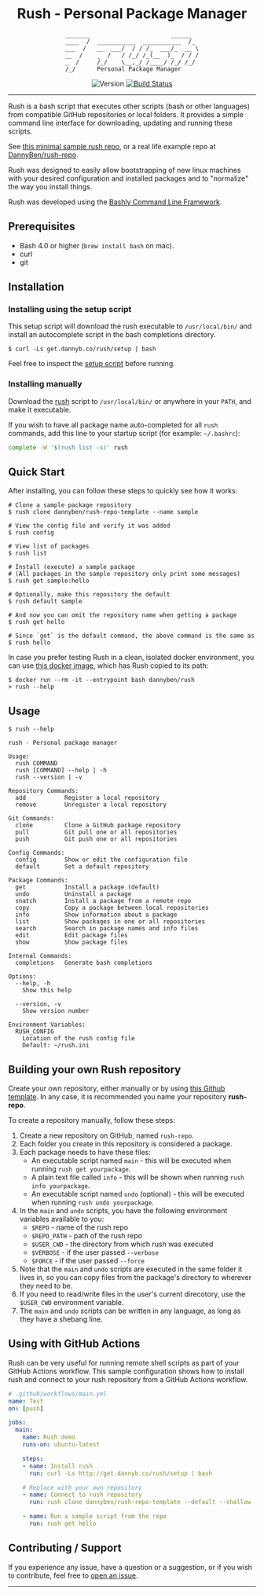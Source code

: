 <div align='center'>

# Rush - Personal Package Manager

```
_______                       ______  
____  /  ___________  ___________  /_ 
___  /   __  ___/  / / /_  ___/_  __ \
__  /    _  /   / /_/ /_(__  )_  / / /
_  /     /_/    \__,_/ /____/ /_/ /_/ 
/_/      Personal Package Manager     
```

![Version](https://img.shields.io/badge/version-0.7.5-blue.svg)
[![Build Status](https://github.com/DannyBen/rush-cli/workflows/Test/badge.svg)](https://github.com/DannyBen/rush-cli/actions?query=workflow%3ATest)

</div>

---

Rush is a bash script that executes other scripts (bash or other languages)
from compatible GitHub repositories or local folders. It provides a simple
command line interface for downloading, updating and running these scripts.

See [this minimal sample rush repo][sample], or a real life example
repo at [DannyBen/rush-repo][dannyben-repo].

Rush was designed to easily allow bootstrapping of new linux machines with 
your desired configuration and installed packages and to "normalize" the way
you install things.

Rush was developed using the [Bashly Command Line Framework][bashly].


## Prerequisites

- Bash 4.0 or higher (`brew install bash` on mac).
- curl 
- git


## Installation

### Installing using the setup script

This setup script will download the rush executable to `/usr/local/bin/` and
install an autocomplete script in the bash completions directory.

```shell
$ curl -Ls get.dannyb.co/rush/setup | bash
```

Feel free to inspect the [setup script](setup) before running.


### Installing manually

Download the [rush](rush) script to `/usr/local/bin/` or anywhere in your
`PATH`, and make it executable.

If you wish to have all package name auto-completed for all `rush` commands, 
add this line to your startup script (for example: `~/.bashrc`):

```bash
complete -W '$(rush list -s)' rush
```


## Quick Start

After installing, you can follow these steps to quickly see how it works:

```shell
# Clone a sample package repository
$ rush clone dannyben/rush-repo-template --name sample

# View the config file and verify it was added
$ rush config

# View list of packages
$ rush list

# Install (execute) a sample package
# (All packages in the sample repository only print some messages)
$ rush get sample:hello 

# Optionally, make this repository the default
$ rush default sample

# And now you can omit the repository name when getting a package
$ rush get hello

# Since `get` is the default command, the above command is the same as
$ rush hello
```

In case you prefer testing Rush in a clean, isolated docker environment, you
can use [this docker image][docker-image], which has Rush copied to its path:

    $ docker run --rm -it --entrypoint bash dannyben/rush
    > rush --help


## Usage

```
$ rush --help

rush - Personal package manager

Usage:
  rush COMMAND
  rush [COMMAND] --help | -h
  rush --version | -v

Repository Commands:
  add           Register a local repository
  remove        Unregister a local repository

Git Commands:
  clone         Clone a GitHub package repository
  pull          Git pull one or all repositories
  push          Git push one or all repositories

Config Commands:
  config        Show or edit the configuration file
  default       Set a default repository

Package Commands:
  get           Install a package (default)
  undo          Uninstall a package
  snatch        Install a package from a remote repo
  copy          Copy a package between local repositories
  info          Show information about a package
  list          Show packages in one or all repositories
  search        Search in package names and info files
  edit          Edit package files
  show          Show package files

Internal Commands:
  completions   Generate bash completions

Options:
  --help, -h
    Show this help

  --version, -v
    Show version number

Environment Variables:
  RUSH_CONFIG
    Location of the rush config file
    Default: ~/rush.ini
```


## Building your own Rush repository

Create your own repository, either manually or by using
[this Github template][sample]. In any case, it is recommended you name your 
repository **rush-repo**.

To create a repository manually, follow these steps:

1. Create a new repository on GitHub, named `rush-repo`.
2. Each folder you create in this repository is considered a package.
3. Each package needs to have these files:
   - An executable script named `main` - this will be executed when running
     `rush get yourpackage`.
   - A plain text file called `info` - this will be shown when running
     `rush info yourpackage`.
   - An executable script named `undo` (optional) - this will be executed 
     when running `rush undo yourpackage`.
4. In the `main` and `undo` scripts, you have the following environment
   variables available to you:
   - `$REPO` - name of the rush repo
   - `$REPO_PATH` - path of the rush repo
   - `$USER_CWD` - the directory from which rush was executed
   - `$VERBOSE` - if the user passed `--verbose`
   - `$FORCE` - if the user passed `--force`
5. Note that the `main` and `undo` scripts are executed in the same folder it
   lives in, so you can copy files from the package's directory to wherever
   they need to be.
6. If you need to read/write files in the user's current direcotory, use the
   `$USER_CWD` environment variable.
7. The `main` and `undo` scripts can be written in any language, as long as
   they have a shebang line.



## Using with GitHub Actions

Rush can be very useful for running remote shell scripts as part of your
GitHub Actions workflow. This sample configuration shows how to install rush
and connect to your rush repository from a GitHub Actions workflow.

```yaml
# .github/workflows/main.yml
name: Test
on: [push]

jobs:
  main:
    name: Rush demo
    runs-on: ubuntu-latest

    steps:
    - name: Install rush
      run: curl -Ls http://get.dannyb.co/rush/setup | bash

    # Replace with your own repository
    - name: Connect to rush repository
      run: rush clone dannyben/rush-repo-template --default --shallow

    - name: Run a sample script from the repo
      run: rush get hello
```

## Contributing / Support

If you experience any issue, have a question or a suggestion, or if you wish
to contribute, feel free to [open an issue][issues].

---

[sample]: https://github.com/DannyBen/rush-repo-template
[dannyben-repo]: https://github.com/dannyben/rush-repo
[bashly]: https://bashly.dannyb.co/
[docker-image]: https://github.com/dannyben/docker-rush
[issues]: https://github.com/DannyBen/rush-cli/issues
